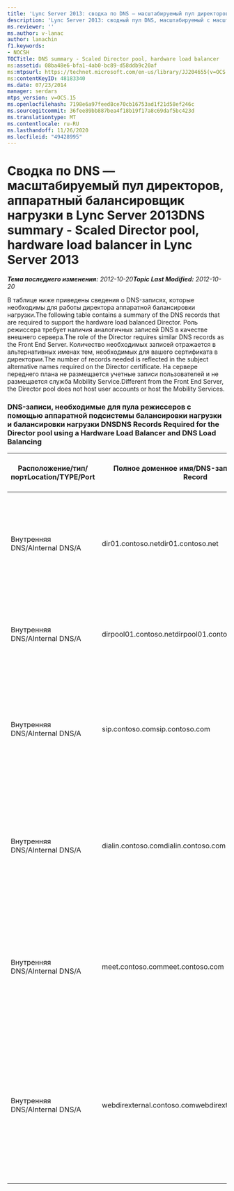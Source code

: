 ```yaml
---
title: 'Lync Server 2013: сводка по DNS — масштабируемый пул директоров, аппаратный балансировщик нагрузки'
description: 'Lync Server 2013: сводный пул DNS, масштабируемый с масштабированием, подсистема балансировки нагрузки для оборудования.'
ms.reviewer: ''
ms.author: v-lanac
author: lanachin
f1.keywords:
- NOCSH
TOCTitle: DNS summary - Scaled Director pool, hardware load balancer
ms:assetid: 08ba48e6-bfa1-4ab0-bc89-d58ddb9c20af
ms:mtpsurl: https://technet.microsoft.com/en-us/library/JJ204655(v=OCS.15)
ms:contentKeyID: 48183340
ms.date: 07/23/2014
manager: serdars
mtps_version: v=OCS.15
ms.openlocfilehash: 7198e6a97feed8ce70cb16753ad1f21d58ef246c
ms.sourcegitcommit: 36fee89bb887bea4f18b19f17a8c69daf5bc423d
ms.translationtype: MT
ms.contentlocale: ru-RU
ms.lasthandoff: 11/26/2020
ms.locfileid: "49428995"
---
```

# <a name="dns-summary---scaled-director-pool-hardware-load-balancer-in-lync-server-2013"></a><span data-ttu-id="a1c85-103">Сводка по DNS — масштабируемый пул директоров, аппаратный балансировщик нагрузки в Lync Server 2013</span><span class="sxs-lookup"><span data-stu-id="a1c85-103">DNS summary - Scaled Director pool, hardware load balancer in Lync Server 2013</span></span>

<div data-xmlns="http://www.w3.org/1999/xhtml">

<div class="topic" data-xmlns="http://www.w3.org/1999/xhtml" data-msxsl="urn:schemas-microsoft-com:xslt" data-cs="https://msdn.microsoft.com/">

<div data-asp="https://msdn2.microsoft.com/asp">



</div>

<div id="mainSection">

<div id="mainBody"><span data-ttu-id="a1c85-104">

<span> </span></span><span class="sxs-lookup"><span data-stu-id="a1c85-104">

<span> </span></span></span>

<span data-ttu-id="a1c85-105">_**Тема последнего изменения:** 2012-10-20_</span><span class="sxs-lookup"><span data-stu-id="a1c85-105">_**Topic Last Modified:** 2012-10-20_</span></span>

<span data-ttu-id="a1c85-106">В таблице ниже приведены сведения о DNS-записях, которые необходимы для работы директора аппаратной балансировки нагрузки.</span><span class="sxs-lookup"><span data-stu-id="a1c85-106">The following table contains a summary of the DNS records that are required to support the hardware load balanced Director.</span></span> <span data-ttu-id="a1c85-107">Роль режиссера требует наличия аналогичных записей DNS в качестве внешнего сервера.</span><span class="sxs-lookup"><span data-stu-id="a1c85-107">The role of the Director requires similar DNS records as the Front End Server.</span></span> <span data-ttu-id="a1c85-108">Количество необходимых записей отражается в альтернативных именах тем, необходимых для вашего сертификата в директории.</span><span class="sxs-lookup"><span data-stu-id="a1c85-108">The number of records needed is reflected in the subject alternative names required on the Director certificate.</span></span> <span data-ttu-id="a1c85-109">На сервере переднего плана не размещается учетные записи пользователей и не размещается служба Mobility Service.</span><span class="sxs-lookup"><span data-stu-id="a1c85-109">Different from the Front End Server, the Director pool does not host user accounts or host the Mobility Services.</span></span>

### <a name="dns-records-required-for-the-director-pool-using-a-hardware-load-balancer-and-dns-load-balancing"></a><span data-ttu-id="a1c85-110">DNS-записи, необходимые для пула режиссеров с помощью аппаратной подсистемы балансировки нагрузки и балансировки нагрузки DNS</span><span class="sxs-lookup"><span data-stu-id="a1c85-110">DNS Records Required for the Director pool using a Hardware Load Balancer and DNS Load Balancing</span></span>

<table>
<colgroup>
<col style="width: 25%" />
<col style="width: 25%" />
<col style="width: 25%" />
<col style="width: 25%" />
</colgroup>
<thead>
<tr class="header">
<th><span data-ttu-id="a1c85-111">Расположение/тип/порт</span><span class="sxs-lookup"><span data-stu-id="a1c85-111">Location/TYPE/Port</span></span></th>
<th><span data-ttu-id="a1c85-112">Полное доменное имя/DNS-запись</span><span class="sxs-lookup"><span data-stu-id="a1c85-112">FQDN/DNS Record</span></span></th>
<th><span data-ttu-id="a1c85-113">IP-адрес или полное доменное имя</span><span class="sxs-lookup"><span data-stu-id="a1c85-113">IP Address/FQDN</span></span></th>
<th><span data-ttu-id="a1c85-114">Карты и примечания</span><span class="sxs-lookup"><span data-stu-id="a1c85-114">Maps to/Comments</span></span></th>
</tr>
</thead>
<tbody>
<tr class="odd">
<td><p><span data-ttu-id="a1c85-115">Внутренняя DNS/A</span><span class="sxs-lookup"><span data-stu-id="a1c85-115">Internal DNS/A</span></span></p></td>
<td><p><span data-ttu-id="a1c85-116">dir01.contoso.net</span><span class="sxs-lookup"><span data-stu-id="a1c85-116">dir01.contoso.net</span></span></p></td>
<td><p><span data-ttu-id="a1c85-117">Директор</span><span class="sxs-lookup"><span data-stu-id="a1c85-117">Director</span></span></p></td>
<td><p><span data-ttu-id="a1c85-118">Запись узла директора, используемая для связи между репликацией и сервером</span><span class="sxs-lookup"><span data-stu-id="a1c85-118">Director host record used for replication and server to server communication</span></span></p></td>
</tr>
<tr class="even">
<td><p><span data-ttu-id="a1c85-119">Внутренняя DNS/A</span><span class="sxs-lookup"><span data-stu-id="a1c85-119">Internal DNS/A</span></span></p></td>
<td><p><span data-ttu-id="a1c85-120">dirpool01.contoso.net</span><span class="sxs-lookup"><span data-stu-id="a1c85-120">dirpool01.contoso.net</span></span></p></td>
<td><p><span data-ttu-id="a1c85-121">Пул HLBных ВИРТУАЛЬНЫХ каталогов</span><span class="sxs-lookup"><span data-stu-id="a1c85-121">Director pool HLB VIP</span></span></p></td>
<td><p><span data-ttu-id="a1c85-122">Запись Host для пула пулов балансировки нагрузки DNS</span><span class="sxs-lookup"><span data-stu-id="a1c85-122">Host record for the DNS load balanced Director pool</span></span></p></td>
</tr>
<tr class="odd">
<td><p><span data-ttu-id="a1c85-123">Внутренняя DNS/A</span><span class="sxs-lookup"><span data-stu-id="a1c85-123">Internal DNS/A</span></span></p></td>
<td><p><span data-ttu-id="a1c85-124">sip.contoso.com</span><span class="sxs-lookup"><span data-stu-id="a1c85-124">sip.contoso.com</span></span></p></td>
<td><p><span data-ttu-id="a1c85-125">Пул HLBных ВИРТУАЛЬНЫХ каталогов</span><span class="sxs-lookup"><span data-stu-id="a1c85-125">Director pool HLB VIP</span></span></p></td>
<td><p><span data-ttu-id="a1c85-126">Протокол SIP, входящий в внутренний интерфейс пограничного сервера.</span><span class="sxs-lookup"><span data-stu-id="a1c85-126">Inbound session initiation protocol (SIP) from the internal interface of the Edge Server</span></span></p></td>
</tr>
<tr class="even">
<td><p><span data-ttu-id="a1c85-127">Внутренняя DNS/A</span><span class="sxs-lookup"><span data-stu-id="a1c85-127">Internal DNS/A</span></span></p></td>
<td><p><span data-ttu-id="a1c85-128">dialin.contoso.com</span><span class="sxs-lookup"><span data-stu-id="a1c85-128">dialin.contoso.com</span></span></p></td>
<td><p><span data-ttu-id="a1c85-129">Пул HLBных ВИРТУАЛЬНЫХ каталогов</span><span class="sxs-lookup"><span data-stu-id="a1c85-129">Director pool HLB VIP</span></span></p></td>
<td><p><span data-ttu-id="a1c85-130">Подходящими для аппаратной балансировки нагрузки веб-службы, опубликованные из обратного прокси</span><span class="sxs-lookup"><span data-stu-id="a1c85-130">Hardware load balanced published dialin web services from reverse proxy</span></span></p></td>
</tr>
<tr class="odd">
<td><p><span data-ttu-id="a1c85-131">Внутренняя DNS/A</span><span class="sxs-lookup"><span data-stu-id="a1c85-131">Internal DNS/A</span></span></p></td>
<td><p><span data-ttu-id="a1c85-132">meet.contoso.com</span><span class="sxs-lookup"><span data-stu-id="a1c85-132">meet.contoso.com</span></span></p></td>
<td><p><span data-ttu-id="a1c85-133">Пул HLBных ВИРТУАЛЬНЫХ каталогов</span><span class="sxs-lookup"><span data-stu-id="a1c85-133">Director pool HLB VIP</span></span></p></td>
<td><p><span data-ttu-id="a1c85-134">Служба балансировки нагрузки для оборудования, опубликованная в соответствии с обратной прокси-сервером</span><span class="sxs-lookup"><span data-stu-id="a1c85-134">Hardware load balanced published meet web services from reverse proxy</span></span></p></td>
</tr>
<tr class="even">
<td><p><span data-ttu-id="a1c85-135">Внутренняя DNS/A</span><span class="sxs-lookup"><span data-stu-id="a1c85-135">Internal DNS/A</span></span></p></td>
<td><p><span data-ttu-id="a1c85-136">webdirexternal.contoso.com</span><span class="sxs-lookup"><span data-stu-id="a1c85-136">webdirexternal.contoso.com</span></span></p></td>
<td><p><span data-ttu-id="a1c85-137">Пул HLBных ВИРТУАЛЬНЫХ каталогов</span><span class="sxs-lookup"><span data-stu-id="a1c85-137">Director pool HLB VIP</span></span></p></td>
<td><p><span data-ttu-id="a1c85-138">Балансировка нагрузки для оборудования, опубликованная и определяемая внешними веб-службами обратного прокси, для директора пула</span><span class="sxs-lookup"><span data-stu-id="a1c85-138">Hardware load balanced published and defined by the reverse proxy Web Ticket external web services for the Director pool</span></span></p></td>
</tr>
</tbody>
</table><span data-ttu-id="a1c85-139">


</div>

<span> </span>

</div>

</div>

</span><span class="sxs-lookup"><span data-stu-id="a1c85-139">


</div>

<span> </span>

</div>

</div>

</span></span></div>

